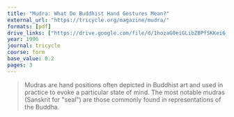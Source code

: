 ```yaml
---
title: "Mudra: What Do Buddhist Hand Gestures Mean?"
external_url: "https://tricycle.org/magazine/mudra/"
formats: [pdf]
drive_links: ["https://drive.google.com/file/d/1hozaG0eiGLibZBPfSKKei6_xUsWMpw_D/view?usp=drivesdk"]
year: 1996
journal: tricycle
course: form
base_value: 0.2
pages: 3
---
```


> Mudras are hand positions often depicted in Buddhist art and used in practice to evoke a particular state of mind. The most notable mudras (Sanskrit for "seal") are those commonly found in representations of the Buddha.

